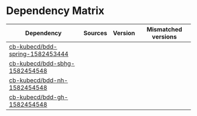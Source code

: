 # Dependency Matrix

Dependency | Sources | Version | Mismatched versions
---------- | ------- | ------- | -------------------
[cb-kubecd/bdd-spring-1582453444](https://github.com/cb-kubecd/bdd-spring-1582453444.git) |  | []() | 
[cb-kubecd/bdd-sbhg-1582454548](https://github.com/cb-kubecd/bdd-sbhg-1582454548.git) |  | []() | 
[cb-kubecd/bdd-nh-1582454548](https://github.com/cb-kubecd/bdd-nh-1582454548.git) |  | []() | 
[cb-kubecd/bdd-gh-1582454548](https://github.com/cb-kubecd/bdd-gh-1582454548.git) |  | []() | 
